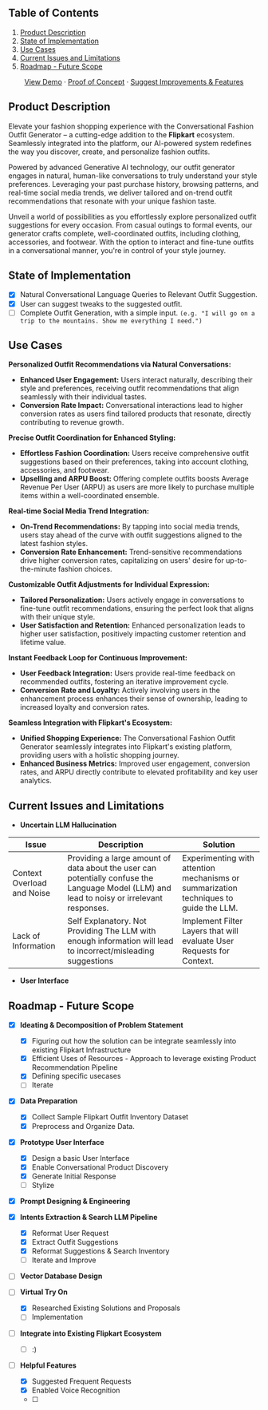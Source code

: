 <!-- TABLE OF CONTENTS -->
  <h2>Table of Contents</h2>
  <ol>
    <li>
      <a href="#product-description">Product Description</a>
    </li>
    <li>
      <a href="#state-of-implementation">State of Implementation</a>
    </li>
    <li><a href="#use-cases">Use Cases</a></li>
    <li>
      <a href="#current-issues-and-limitations">Current Issues and Limitations</a>
    </li>
    <li><a href="#roadmap">Roadmap - Future Scope</a></li>
  </ol>

<div align="center">
  <p align="center">
    <a href="https://youtube.com">View Demo</a>
    ·
    <a href="https://youtube.com">Proof of Concept</a>
    ·
    <a href="https://github.com/NemesisLW/Grid/issues">Suggest Improvements & Features</a>
  </p>
</div>


<!-- PRODUCT DESCRIPTION -->
## Product Description

Elevate your fashion shopping experience with the Conversational Fashion Outfit Generator – a cutting-edge addition to the **Flipkart** ecosystem. Seamlessly integrated into the platform, our AI-powered system redefines the way you discover, create, and personalize fashion outfits.

Powered by advanced Generative AI technology, our outfit generator engages in natural, human-like conversations to truly understand your style preferences. Leveraging your past purchase history, browsing patterns, and real-time social media trends, we deliver tailored and on-trend outfit recommendations that resonate with your unique fashion taste.

Unveil a world of possibilities as you effortlessly explore personalized outfit suggestions for every occasion. From casual outings to formal events, our generator crafts complete, well-coordinated outfits, including clothing, accessories, and footwear. With the option to interact and fine-tune outfits in a conversational manner, you're in control of your style journey.

<!-- STATE OF IMPLEMENTATION -->

## State of Implementation 

  - [x] Natural Conversational Language Queries to Relevant Outfit Suggestion.
  - [x] User can suggest tweaks to the suggested outfit.
  - [ ] Complete Outfit Generation, with a simple input. `(e.g. "I will go on a trip to the mountains. Show me everything I need.")`

<!-- USE CASES -->
## Use Cases

**Personalized Outfit Recommendations via Natural Conversations:**
  * **Enhanced User Engagement:** Users interact naturally, describing their style and preferences, receiving outfit recommendations that align seamlessly with their individual tastes.
  * **Conversion Rate Impact:** Conversational interactions lead to higher conversion rates as users find tailored products that resonate, directly contributing to revenue growth.
     
**Precise Outfit Coordination for Enhanced Styling:**
  * **Effortless Fashion Coordination:** Users receive comprehensive outfit suggestions based on their preferences, taking into account clothing, accessories, and footwear.
  * **Upselling and ARPU Boost:** Offering complete outfits boosts Average Revenue Per User (ARPU) as users are more likely to purchase multiple items within a well-coordinated ensemble.
    
**Real-time Social Media Trend Integration:**
  * **On-Trend Recommendations:** By tapping into social media trends, users stay ahead of the curve with outfit suggestions aligned to the latest fashion styles.
  * **Conversion Rate Enhancement:** Trend-sensitive recommendations drive higher conversion rates, capitalizing on users' desire for up-to-the-minute fashion choices.
    
**Customizable Outfit Adjustments for Individual Expression:**
  * **Tailored Personalization:** Users actively engage in conversations to fine-tune outfit recommendations, ensuring the perfect look that aligns with their unique style.
  * **User Satisfaction and Retention:** Enhanced personalization leads to higher user satisfaction, positively impacting customer retention and lifetime value.

**Instant Feedback Loop for Continuous Improvement:**

  * **User Feedback Integration:** Users provide real-time feedback on recommended outfits, fostering an iterative improvement cycle.
  * **Conversion Rate and Loyalty:** Actively involving users in the enhancement process enhances their sense of ownership, leading to increased loyalty and conversion rates.
    
**Seamless Integration with Flipkart's Ecosystem:**
  * **Unified Shopping Experience:** The Conversational Fashion Outfit Generator seamlessly integrates into Flipkart's existing platform, providing users with a holistic shopping journey.
  * **Enhanced Business Metrics:** Improved user engagement, conversion rates, and ARPU directly contribute to elevated profitability and key user analytics.

<!-- CURRENT ISSUES AND LIMITATIONS-->
## Current Issues and Limitations
* **Uncertain LLM Hallucination**

| Issue                           | Description                                                  | Solution                                                | 
| ------------------------------- | ------------------------------------------------------------ | ------------------------------------------------------- | 
| Context Overload and Noise         |   Providing a large amount of data about the user can potentially confuse the Language Model (LLM) and lead to noisy or irrelevant responses.  | Experimenting with attention mechanisms or summarization techniques to guide the LLM. |
| Lack of Information | Self Explanatory. Not Providing The LLM with enough information will lead to incorrect/misleading suggestions | Implement Filter Layers that will evaluate User  Requests for Context. |
* **User Interface**

<!-- ROADMAP - FUTURE SCOPE -->
## Roadmap - Future Scope

- [x] **Ideating & Decomposition of Problem Statement**
  - [x] Figuring out how the solution can be integrate seamlessly into existing Flipkart Infrastructure
  - [x] Efficient Uses of Resources - Approach to leverage existing Product Recommendation Pipeline
  - [x] Defining specific usecases
  - [ ] Iterate

- [x] **Data Preparation**
  - [x] Collect Sample Flipkart Outfit Inventory Dataset
  - [x] Preprocess and Organize Data.

- [x] **Prototype User Interface**
  - [x] Design a basic User Interface
  - [x] Enable Conversational Product Discovery
  - [x] Generate Initial Response
  - [ ] Stylize

- [x] **Prompt Designing & Engineering** 
- [x] **Intents Extraction & Search LLM Pipeline**
  - [x] Reformat User Request
  - [x] Extract Outfit Suggestions
  - [x] Reformat Suggestions & Search Inventory
  - [ ] Iterate and Improve
        
- [ ] **Vector Database Design** 

- [ ] **Virtual Try On**
  - [x] Researched Existing Solutions and Proposals
  - [ ] Implementation
        
- [ ] **Integrate into Existing Flipkart Ecosystem**
  - [ ] :)
          
- [ ] **Helpful Features**
  - [x] Suggested Frequent Requests
  - [x] Enabled Voice Recognition
  - [ ]  

